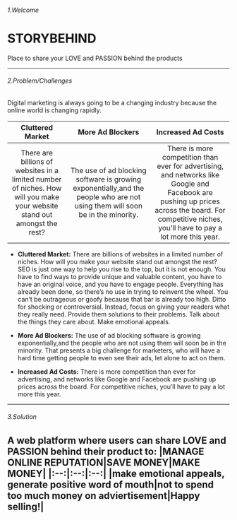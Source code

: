 ###### 1.Welcome  
# STORYBEHIND  
Place to share your LOVE and PASSION behind the products

---
###### 2.Problem/Challenges  
Digital marketing is always going to be a changing industry because the online world is changing rapidly. 

|__Cluttered Market__ |__More Ad Blockers__ |__Increased Ad Costs__|
|:--:|:--:|:--:|
|There are billions of websites in a limited number of niches. How will you make your website stand out amongst the rest?|The use of ad blocking software is growing exponentially,and the people who are not using them will soon be in the minority.|There is more competition than ever for advertising, and networks like Google and Facebook are pushing up prices across the board. For competitive niches, you’ll have to pay a lot more this year.|

- __Cluttered Market:__ There are billions of websites in a limited number of niches. How will you make your website stand out amongst the rest?  SEO is just one way to help you rise to the top, but it is not enough. You have to find ways to provide unique and valuable content, you have to have an original voice, and you have to engage people. Everything has already been done, so there’s no use in trying to reinvent the wheel. You can’t be outrageous or goofy because that bar is already too high. Ditto for shocking or controversial. Instead, focus on giving your readers what they really need. Provide them solutions to their problems. Talk about the things they care about. Make emotional appeals.

- __More Ad Blockers:__ The use of ad blocking software is growing exponentially,and the people who are not using them will soon be in the minority. That presents a big challenge for marketers, who will have a hard time getting people to even see their ads, let alone to act on them.

- __Increased Ad Costs:__ There is more competition than ever for advertising, and networks like Google and Facebook are pushing up prices across the board. For competitive niches, you’ll have to pay a lot more this year.
---
###### 3.Solution  
A web platform where users can share __LOVE__ and __PASSION__ behind their product to: 
|__MANAGE ONLINE REPUTATION__|__SAVE MONEY__|__MAKE MONEY__|
|:--:|:--:|:--:|
|make emotional appeals, generate positive word of mouth|not to spend too much money on adviertisement|Happy selling!|
---
